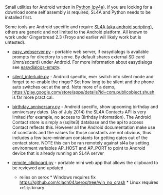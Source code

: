 Small utilities for Android written in [Python (py4a)](http://code.google.com/p/python-for-android/). If you are looking for a download some self assembly is required, SL4A and Python needs to be installed first.

Some tools are Android specific and require [SL4A (aka android scripting)](http://code.google.com/p/android-scripting/), others are generic and not limited to the Android platform. All known to work under Gingerbread 2.3 (Froyo and earlier will likely work but is untested).

  * [easy\_webserver.py](https://bitbucket.org/clach04/toys4droids/src/tip/easy_webserver.py) - portable web server, if easydialogs is available prompts for directory to serve. By default shares external SD card (/mnt/sdcard) under Android. For more information about easydialogs see [easydialogs-empty](http://code.google.com/p/easydialogs-empty/).

  * [silent\_interlude.py](https://bitbucket.org/clach04/toys4droids/src/tip//silent_interlude.py) - Android specific, ever switch into silent mode and forget to re-enable the ringer? Set how long to be silent and the phone auto switches out at the end. Note more of a demo, https://play.google.com/store/apps/details?id=com.publicobject.shush is far more practical.

  * [birthday\_anniversary.py](https://bitbucket.org/clach04/toys4droids/src/tip//birthday_anniversary.py) - Android specific, show upcoming birthday and anniversary dates. (As of July 2014) the SL4A Contacts API is very limited (for example, no access to Birthday information). The Android Contact store is simply a (sqlite3) database and the api to access Contact reflects this. However all the Android documentation make use of constants and the values for those constants are not obvious, thus includes a few bare-minimum constants for getting dates out of the contact store. NOTE this can be ran remotely against sl4a by setting environment variables AP\_HOST and AP\_PORT to point to Android device that is already running an SL4A server

  * [remote\_clipboard.py](https://bitbucket.org/clach04/toys4droids/src/tip//remote_clipboard.py) - portable mini web app that allows the clipboard to be reviewed and updated.
      * relies on xerox
            * Windows requires fix https://github.com/clach04/xerox/tree/win_no_crash
            * Linux requires `xclip` binary
